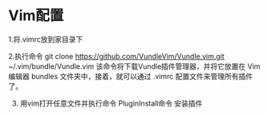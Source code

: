 # Vim配置
1.将.vimrc放到家目录下

2.执行命令 git clone https://github.com/VundleVim/Vundle.vim.git ~/.vim/bundle/Vundle.vim 该命令将下载Vundle插件管理器，并将它放置在 Vim 编辑器 bundles 文件夹中，接着，就可以通过 .vimrc 配置文件来管理所有插件了。

3. 用vim打开任意文件并执行命令 PluginInstall命令 安装插件
